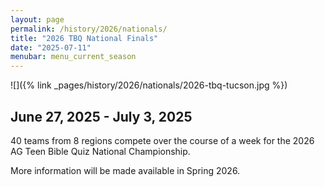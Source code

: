 ```yaml
---
layout: page
permalink: /history/2026/nationals/
title: "2026 TBQ National Finals"
date: "2025-07-11"
menubar: menu_current_season
---
```


![]({% link _pages/history/2026/nationals/2026-tbq-tucson.jpg %})

<!-- <a href="https://biblequiz.com/live-events/?eventId=e2ff54dd-83dc-4232-ba9a-08dd9c940a67
" class="button is-primary">Schedule and Stats</a> -->

## June 27, 2025 - July 3, 2025

40 teams from 8 regions compete over the course of a week for the 2026 AG Teen Bible Quiz National Championship.

More information will be made available in Spring 2026.
